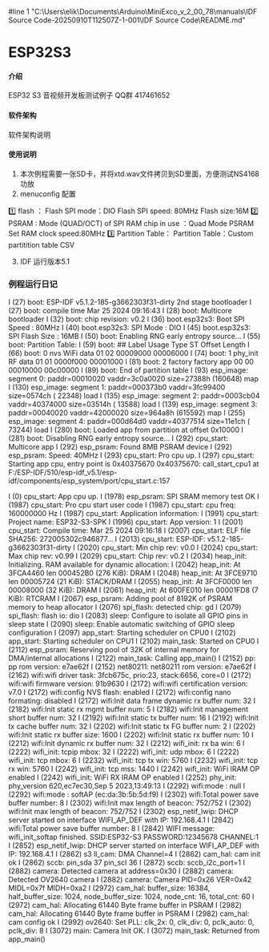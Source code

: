 #line 1 "C:\\Users\\elik\\Documents\\Arduino\\MiniExco_v_2_00_78\\manuals\\IDF Source Code-20250910T112507Z-1-001\\IDF Source Code\\README.md"
# ESP32S3

#### 介绍
ESP32 S3 音视频开发板测试例子 QQ群 417461652

#### 软件架构
软件架构说明

#### 使用说明

1.  本次例程需要一张SD卡，并将xtd.wav文件拷贝到SD里面，方便测试NS4168功放
2.  menuconfig 配置

1️⃣ flash ：
    Flash SPI mode：DIO
    Flash SPI speed: 80MHz
    Flash size:16M
2️⃣ PSRAM :
    Mode (QUAD/OCT) of SPI RAM chip in use ：Quad Mode PSRAM
    Set RAM clock speed:80MHz
3️⃣ Partition Table：
    Partition Table：Custom partitition table CSV

3.  IDF 运行版本5.1

### 例程运行日记

I (27) boot: ESP-IDF v5.1.2-185-g3662303f31-dirty 2nd stage bootloader
I (27) boot: compile time Mar 25 2024 09:16:43
I (28) boot: Multicore bootloader
I (32) boot: chip revision: v0.2
I (36) boot.esp32s3: Boot SPI Speed : 80MHz
I (40) boot.esp32s3: SPI Mode       : DIO
I (45) boot.esp32s3: SPI Flash Size : 16MB
I (50) boot: Enabling RNG early entropy source...
I (55) boot: Partition Table:
I (59) boot: ## Label            Usage          Type ST Offset   Length
I (66) boot:  0 nvs              WiFi data        01 02 00009000 00006000
I (74) boot:  1 phy_init         RF data          01 01 0000f000 00001000
I (81) boot:  2 factory          factory app      00 00 00010000 00c00000
I (89) boot: End of partition table
I (93) esp_image: segment 0: paddr=00010020 vaddr=3c0a0020 size=27388h (160648) map
I (130) esp_image: segment 1: paddr=000373b0 vaddr=3fc99400 size=0574ch ( 22348) load
I (135) esp_image: segment 2: paddr=0003cb04 vaddr=40374000 size=03514h ( 13588) load
I (139) esp_image: segment 3: paddr=00040020 vaddr=42000020 size=964a8h (615592) map
I (255) esp_image: segment 4: paddr=000d64d0 vaddr=40377514 size=11e1ch ( 73244) load
I (280) boot: Loaded app from partition at offset 0x10000
I (281) boot: Disabling RNG early entropy source...
I (292) cpu_start: Multicore app
I (292) esp_psram: Found 8MB PSRAM device
I (292) esp_psram: Speed: 40MHz
I (293) cpu_start: Pro cpu up.
I (297) cpu_start: Starting app cpu, entry point is 0x40375670
0x40375670: call_start_cpu1 at F:/ESP-IDF/510/esp-idf_v5.1/esp-idf/components/esp_system/port/cpu_start.c:157

I (0) cpu_start: App cpu up.
I (1978) esp_psram: SPI SRAM memory test OK
I (1987) cpu_start: Pro cpu start user code
I (1987) cpu_start: cpu freq: 160000000 Hz
I (1987) cpu_start: Application information:
I (1991) cpu_start: Project name:     ESP32-S3-SPK
I (1996) cpu_start: App version:      1
I (2001) cpu_start: Compile time:     Mar 25 2024 09:16:18
I (2007) cpu_start: ELF file SHA256:  272005302c946877...
I (2013) cpu_start: ESP-IDF:          v5.1.2-185-g3662303f31-dirty
I (2020) cpu_start: Min chip rev:     v0.0
I (2024) cpu_start: Max chip rev:     v0.99 
I (2029) cpu_start: Chip rev:         v0.2
I (2034) heap_init: Initializing. RAM available for dynamic allocation:
I (2042) heap_init: At 3FCA4460 len 000452B0 (276 KiB): DRAM
I (2048) heap_init: At 3FCE9710 len 00005724 (21 KiB): STACK/DRAM
I (2055) heap_init: At 3FCF0000 len 00008000 (32 KiB): DRAM
I (2061) heap_init: At 600FE010 len 00001FD8 (7 KiB): RTCRAM
I (2067) esp_psram: Adding pool of 8192K of PSRAM memory to heap allocator
I (2076) spi_flash: detected chip: gd
I (2079) spi_flash: flash io: dio
I (2083) sleep: Configure to isolate all GPIO pins in sleep state
I (2090) sleep: Enable automatic switching of GPIO sleep configuration
I (2097) app_start: Starting scheduler on CPU0
I (2102) app_start: Starting scheduler on CPU1
I (2102) main_task: Started on CPU0
I (2112) esp_psram: Reserving pool of 32K of internal memory for DMA/internal allocations
I (2122) main_task: Calling app_main()
I (2152) pp: pp rom version: e7ae62f
I (2152) net80211: net80211 rom version: e7ae62f
I (2162) wifi:wifi driver task: 3fcb675c, prio:23, stack:6656, core=0
I (2172) wifi:wifi firmware version: 91b9630
I (2172) wifi:wifi certification version: v7.0
I (2172) wifi:config NVS flash: enabled
I (2172) wifi:config nano formating: disabled
I (2172) wifi:Init data frame dynamic rx buffer num: 32
I (2182) wifi:Init static rx mgmt buffer num: 5
I (2182) wifi:Init management short buffer num: 32
I (2192) wifi:Init static tx buffer num: 16
I (2192) wifi:Init tx cache buffer num: 32
I (2202) wifi:Init static tx FG buffer num: 2
I (2202) wifi:Init static rx buffer size: 1600
I (2202) wifi:Init static rx buffer num: 10
I (2212) wifi:Init dynamic rx buffer num: 32
I (2212) wifi_init: rx ba win: 6
I (2222) wifi_init: tcpip mbox: 32
I (2222) wifi_init: udp mbox: 6
I (2222) wifi_init: tcp mbox: 6
I (2232) wifi_init: tcp tx win: 5760
I (2232) wifi_init: tcp rx win: 5760
I (2242) wifi_init: tcp mss: 1440
I (2242) wifi_init: WiFi IRAM OP enabled
I (2242) wifi_init: WiFi RX IRAM OP enabled
I (2252) phy_init: phy_version 620,ec7ec30,Sep  5 2023,13:49:13
I (2292) wifi:mode : null
I (2292) wifi:mode : softAP (ec:da:3b:5b:5d:f9)
I (2302) wifi:Total power save buffer number: 8
I (2302) wifi:Init max length of beacon: 752/752
I (2302) wifi:Init max length of beacon: 752/752
I (2302) esp_netif_lwip: DHCP server started on interface WIFI_AP_DEF with IP: 192.168.4.1
I (2842) wifi:Total power save buffer number: 8
I (2842) WIFI message: wifi_init_softap finished. SSID:ESP32-S3 PASSWORD:12345678 CHANNEL:1
I (2852) esp_netif_lwip: DHCP server started on interface WIFI_AP_DEF with IP: 192.168.4.1
I (2862) s3 ll_cam: DMA Channel=4
I (2862) cam_hal: cam init ok
I (2862) sccb: pin_sda 37 pin_scl 36
I (2872) sccb: sccb_i2c_port=1
I (2882) camera: Detected camera at address=0x30
I (2882) camera: Detected OV2640 camera
I (2882) camera: Camera PID=0x26 VER=0x42 MIDL=0x7f MIDH=0xa2
I (2972) cam_hal: buffer_size: 16384, half_buffer_size: 1024, node_buffer_size: 1024, node_cnt: 16, total_cnt: 60
I (2972) cam_hal: Allocating 61440 Byte frame buffer in PSRAM
I (2982) cam_hal: Allocating 61440 Byte frame buffer in PSRAM
I (2982) cam_hal: cam config ok
I (2992) ov2640: Set PLL: clk_2x: 0, clk_div: 0, pclk_auto: 0, pclk_div: 8
I (3072) main: Camera Init OK.
I (3072) main_task: Returned from app_main()